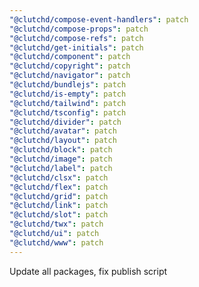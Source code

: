 ```yaml
---
"@clutchd/compose-event-handlers": patch
"@clutchd/compose-props": patch
"@clutchd/compose-refs": patch
"@clutchd/get-initials": patch
"@clutchd/component": patch
"@clutchd/copyright": patch
"@clutchd/navigator": patch
"@clutchd/bundlejs": patch
"@clutchd/is-empty": patch
"@clutchd/tailwind": patch
"@clutchd/tsconfig": patch
"@clutchd/divider": patch
"@clutchd/avatar": patch
"@clutchd/layout": patch
"@clutchd/block": patch
"@clutchd/image": patch
"@clutchd/label": patch
"@clutchd/clsx": patch
"@clutchd/flex": patch
"@clutchd/grid": patch
"@clutchd/link": patch
"@clutchd/slot": patch
"@clutchd/twx": patch
"@clutchd/ui": patch
"@clutchd/www": patch
---
```


Update all packages, fix publish script
